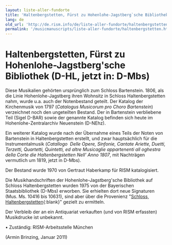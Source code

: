 ```yaml
---
layout: liste-aller-fundorte
title: 'Haltenbergstetten, Fürst zu Hohenlohe-Jagstberg`sche Bibliothek (D-HL, jetzt in: D-Mbs)'
lang: de
old_url: 'http://de.rism.info/de/liste-aller-fundorte/haltenbergstetten.html'
permalink: '/musicmanuscripts/liste-aller-fundorte/haltenbergstetten.html'
---
```



# Haltenbergstetten, Fürst zu Hohenlohe-Jagstberg'sche Bibliothek (D-HL, jetzt in: D-Mbs)

Diese Musikalien gehörten ursprünglich zum Schloss Bartenstein. 1806, als die Linie Hohenlohe-Jagstberg ihren Wohnsitz in Schloss Haltenbergstetten nahm, wurde u.a. auch der Notenbestand geteilt. Der Katalog der Kirchenmusik von 1797 (_Catalogus Musicorum pro Choro Bartenstein_) verzeichnet noch den ungeteilten Bestand. Der in Bartenstein verbliebene Teil (Sigel D-BAR) sowie der genannte Katalog befinden sich heute im Hohenlohe-Zentralarchiv Neuenstein (D-NEhz).

Ein weiterer Katalog wurde nach der Übernahme eines Teils der Noten von Bartenstein in Haltenbergstetten erstellt, und zwar hauptsächlich für die Instrumentalmusik (_Catallogo&nbsp; Delle Opere, Sinfonie, Cantate Ariette, Duetti, Terzetti, Quartetti, Quintetti, ed altre Musicaglie appartenenti all oghestra della Corte die Haltenbergstetten Nell' Anno 1807_, mit Nachträgen vermutlich um 1819, jetzt in D-Mbs).

Der Bestand wurde 1970 von Gertraut Haberkamp für RISM katalogisiert.

Die Musikhandschriften der Hohenlohe-Jagstberg'sche Bibliothek auf Schloss Haltenbergstetten wurden 1975 von der Bayerischen Staatsbibliothek (D-Mbs) erworben. Sie erhielten dort neue Signaturen (Mus. Ms. 10416 bis 10631), sind aber über die Provenienz "[Schloss, Haltenbergstetten](https://opac.rism.info/search?View=rism&institution=Schloss "Opens external link in new window"){:blank}" gezielt zu ermitteln.

Der Verbleib der an ein Antiquariat verkauften (und von RISM erfassten) Musikdrucke ist unbekannt.

• Zuständig: RISM-Arbeitsstelle München

(Armin Brinzing, Januar 2011)

